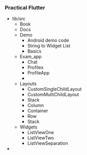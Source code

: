 ### Practical Flutter

- lib/src
  - Book
  - Docs
  - Demo 
      - Android demo code
      - String to Widget List
      - Basics 
  - Exam_app
    - Chat
    - Profiles
    - ProfileApp
    - 
  - Layouts
      - CustomSingleChildLayout
      - CustomMultiChildLayout
      - Stack
      - Column
      - Container
      - Row
      - Stack
  - Widgets
    - ListViewOne
    - ListViewTwo
    - ListViewSeparation
- 





